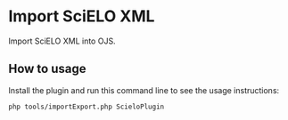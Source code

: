 # Import SciELO XML

Import SciELO XML into OJS.

## How to usage

Install the plugin and run this command line to see the usage instructions:

```bash
php tools/importExport.php ScieloPlugin
```